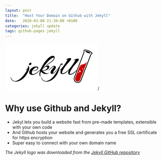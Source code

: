 ```yaml
---
layout: post
title:  "Host Your Domain on Github with Jekyll"
date:   2020-03-08 21:36:00 +0100
categories: jekyll update
tags: github-pages jekyll
---
```

<img src="/assets/images/jekyll.png" alt="githubLogo" width="60%">/

# Why use Github and Jekyll?

- Jekyl lets you build a website fast from pre-made templates, extensible with your own code
- And Github hosts your website and generates you a free SSL certificate for https encryption
- Super easy to connect with your own domain name

*The Jekyll logo was downloaded from the [Jekyll GitHub repository](https://github.com/jekyll/brand)*


